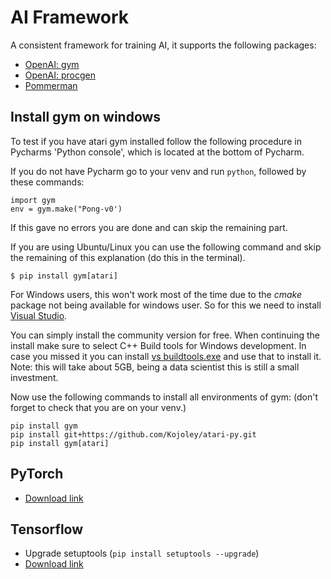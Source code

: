 
# AI Framework

A consistent framework for training AI, it supports the following packages:
- [OpenAI: gym](https://github.com/openai/gym/)
- [OpenAI: procgen](https://github.com/openai/procgen)
- [Pommerman](https://github.com/MultiAgentLearning/playground/tree/master/pommerman)

## Install gym on windows

To test if you have atari gym installed follow the following procedure in Pycharms 'Python console', which is located at the bottom of Pycharm.

If you do not have Pycharm go to your venv and run ```python```, followed by these commands:

```` 
import gym
env = gym.make("Pong-v0')
````

If this gave no errors you are done and can skip the remaining part.

If you are using Ubuntu/Linux you can use the following command and skip the remaining of this explanation (do this in the terminal). 

```text
$ pip install gym[atari]
```

For Windows users, this won't work most of the time due to the _cmake_ package not being available for windows user. So for this we need to install [Visual Studio](https://visualstudio.microsoft.com/downloads/).

You can simply install the community version for free. When continuing the install make sure to select C++ Build tools for Windows development.  In case you missed it you can install [vs buildtools.exe](https://aka.ms/vs/16/release/vs_buildtools.exe) and use that to install it. Note: this will take about 5GB, being a data scientist this is still a small investment.

Now use the following commands to install all environments of gym: (don't forget to check that you are on your venv.)
```text
pip install gym
pip install git+https://github.com/Kojoley/atari-py.git
pip install gym[atari]
```


## PyTorch
- [Download link](https://pytorch.org/get-started/locally/)

## Tensorflow
- Upgrade setuptools (`pip install setuptools --upgrade`)
- [Download link](https://www.tensorflow.org/install/gpu)
